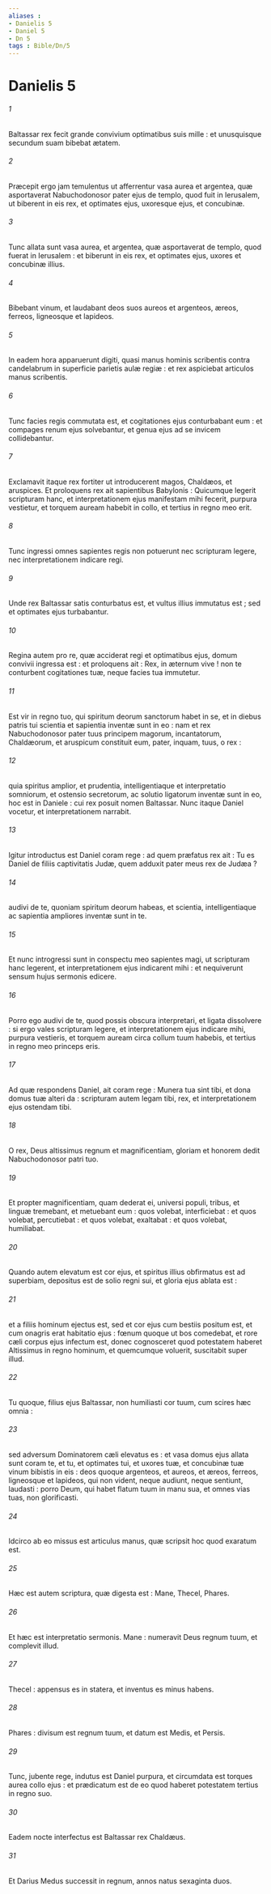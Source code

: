 ```yaml
---
aliases : 
- Danielis 5
- Daniel 5
- Dn 5
tags : Bible/Dn/5
---
```


# Danielis 5

###### 1
Baltassar rex fecit grande convivium optimatibus suis mille : et unusquisque secundum suam bibebat ætatem.
###### 2
Præcepit ergo jam temulentus ut afferrentur vasa aurea et argentea, quæ asportaverat Nabuchodonosor pater ejus de templo, quod fuit in Ierusalem, ut biberent in eis rex, et optimates ejus, uxoresque ejus, et concubinæ.
###### 3
Tunc allata sunt vasa aurea, et argentea, quæ asportaverat de templo, quod fuerat in Ierusalem : et biberunt in eis rex, et optimates ejus, uxores et concubinæ illius.
###### 4
Bibebant vinum, et laudabant deos suos aureos et argenteos, æreos, ferreos, ligneosque et lapideos.
###### 5
In eadem hora apparuerunt digiti, quasi manus hominis scribentis contra candelabrum in superficie parietis aulæ regiæ : et rex aspiciebat articulos manus scribentis.
###### 6
Tunc facies regis commutata est, et cogitationes ejus conturbabant eum : et compages renum ejus solvebantur, et genua ejus ad se invicem collidebantur.
###### 7
Exclamavit itaque rex fortiter ut introducerent magos, Chaldæos, et aruspices. Et proloquens rex ait sapientibus Babylonis : Quicumque legerit scripturam hanc, et interpretationem ejus manifestam mihi fecerit, purpura vestietur, et torquem auream habebit in collo, et tertius in regno meo erit.
###### 8
Tunc ingressi omnes sapientes regis non potuerunt nec scripturam legere, nec interpretationem indicare regi.
###### 9
Unde rex Baltassar satis conturbatus est, et vultus illius immutatus est ; sed et optimates ejus turbabantur.
###### 10
Regina autem pro re, quæ acciderat regi et optimatibus ejus, domum convivii ingressa est : et proloquens ait : Rex, in æternum vive ! non te conturbent cogitationes tuæ, neque facies tua immutetur.
###### 11
Est vir in regno tuo, qui spiritum deorum sanctorum habet in se, et in diebus patris tui scientia et sapientia inventæ sunt in eo : nam et rex Nabuchodonosor pater tuus principem magorum, incantatorum, Chaldæorum, et aruspicum constituit eum, pater, inquam, tuus, o rex :
###### 12
quia spiritus amplior, et prudentia, intelligentiaque et interpretatio somniorum, et ostensio secretorum, ac solutio ligatorum inventæ sunt in eo, hoc est in Daniele : cui rex posuit nomen Baltassar. Nunc itaque Daniel vocetur, et interpretationem narrabit.
###### 13
Igitur introductus est Daniel coram rege : ad quem præfatus rex ait : Tu es Daniel de filiis captivitatis Judæ, quem adduxit pater meus rex de Judæa ?
###### 14
audivi de te, quoniam spiritum deorum habeas, et scientia, intelligentiaque ac sapientia ampliores inventæ sunt in te.
###### 15
Et nunc introgressi sunt in conspectu meo sapientes magi, ut scripturam hanc legerent, et interpretationem ejus indicarent mihi : et nequiverunt sensum hujus sermonis edicere.
###### 16
Porro ego audivi de te, quod possis obscura interpretari, et ligata dissolvere : si ergo vales scripturam legere, et interpretationem ejus indicare mihi, purpura vestieris, et torquem auream circa collum tuum habebis, et tertius in regno meo princeps eris.
###### 17
Ad quæ respondens Daniel, ait coram rege : Munera tua sint tibi, et dona domus tuæ alteri da : scripturam autem legam tibi, rex, et interpretationem ejus ostendam tibi.
###### 18
O rex, Deus altissimus regnum et magnificentiam, gloriam et honorem dedit Nabuchodonosor patri tuo.
###### 19
Et propter magnificentiam, quam dederat ei, universi populi, tribus, et linguæ tremebant, et metuebant eum : quos volebat, interficiebat : et quos volebat, percutiebat : et quos volebat, exaltabat : et quos volebat, humiliabat.
###### 20
Quando autem elevatum est cor ejus, et spiritus illius obfirmatus est ad superbiam, depositus est de solio regni sui, et gloria ejus ablata est :
###### 21
et a filiis hominum ejectus est, sed et cor ejus cum bestiis positum est, et cum onagris erat habitatio ejus : fœnum quoque ut bos comedebat, et rore cæli corpus ejus infectum est, donec cognosceret quod potestatem haberet Altissimus in regno hominum, et quemcumque voluerit, suscitabit super illud.
###### 22
Tu quoque, filius ejus Baltassar, non humiliasti cor tuum, cum scires hæc omnia :
###### 23
sed adversum Dominatorem cæli elevatus es : et vasa domus ejus allata sunt coram te, et tu, et optimates tui, et uxores tuæ, et concubinæ tuæ vinum bibistis in eis : deos quoque argenteos, et aureos, et æreos, ferreos, ligneosque et lapideos, qui non vident, neque audiunt, neque sentiunt, laudasti : porro Deum, qui habet flatum tuum in manu sua, et omnes vias tuas, non glorificasti.
###### 24
Idcirco ab eo missus est articulus manus, quæ scripsit hoc quod exaratum est.
###### 25
Hæc est autem scriptura, quæ digesta est : Mane, Thecel, Phares.
###### 26
Et hæc est interpretatio sermonis. Mane : numeravit Deus regnum tuum, et complevit illud.
###### 27
Thecel : appensus es in statera, et inventus es minus habens.
###### 28
Phares : divisum est regnum tuum, et datum est Medis, et Persis.
###### 29
Tunc, jubente rege, indutus est Daniel purpura, et circumdata est torques aurea collo ejus : et prædicatum est de eo quod haberet potestatem tertius in regno suo.
###### 30
Eadem nocte interfectus est Baltassar rex Chaldæus.
###### 31
Et Darius Medus successit in regnum, annos natus sexaginta duos.
